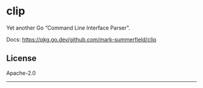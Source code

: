 # clip

Yet another Go “Command Line Interface Parser”.

Docs: https://pkg.go.dev/github.com/mark-summerfield/clip

## License

Apache-2.0

---
